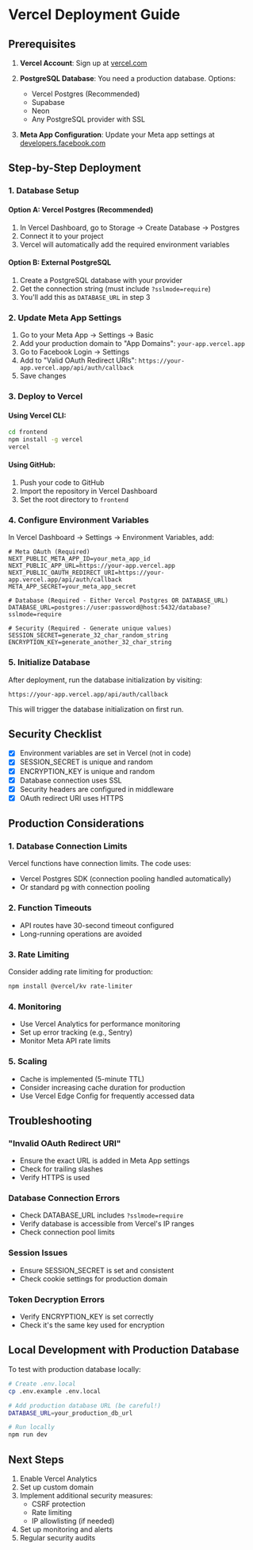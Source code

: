 # Vercel Deployment Guide

## Prerequisites

1. **Vercel Account**: Sign up at [vercel.com](https://vercel.com)
2. **PostgreSQL Database**: You need a production database. Options:
   - Vercel Postgres (Recommended)
   - Supabase
   - Neon
   - Any PostgreSQL provider with SSL

3. **Meta App Configuration**: Update your Meta app settings at [developers.facebook.com](https://developers.facebook.com)

## Step-by-Step Deployment

### 1. Database Setup

#### Option A: Vercel Postgres (Recommended)
1. In Vercel Dashboard, go to Storage → Create Database → Postgres
2. Connect it to your project
3. Vercel will automatically add the required environment variables

#### Option B: External PostgreSQL
1. Create a PostgreSQL database with your provider
2. Get the connection string (must include `?sslmode=require`)
3. You'll add this as `DATABASE_URL` in step 3

### 2. Update Meta App Settings

1. Go to your Meta App → Settings → Basic
2. Add your production domain to "App Domains": `your-app.vercel.app`
3. Go to Facebook Login → Settings
4. Add to "Valid OAuth Redirect URIs": `https://your-app.vercel.app/api/auth/callback`
5. Save changes

### 3. Deploy to Vercel

#### Using Vercel CLI:
```bash
cd frontend
npm install -g vercel
vercel
```

#### Using GitHub:
1. Push your code to GitHub
2. Import the repository in Vercel Dashboard
3. Set the root directory to `frontend`

### 4. Configure Environment Variables

In Vercel Dashboard → Settings → Environment Variables, add:

```env
# Meta OAuth (Required)
NEXT_PUBLIC_META_APP_ID=your_meta_app_id
NEXT_PUBLIC_APP_URL=https://your-app.vercel.app
NEXT_PUBLIC_OAUTH_REDIRECT_URI=https://your-app.vercel.app/api/auth/callback
META_APP_SECRET=your_meta_app_secret

# Database (Required - Either Vercel Postgres OR DATABASE_URL)
DATABASE_URL=postgres://user:password@host:5432/database?sslmode=require

# Security (Required - Generate unique values)
SESSION_SECRET=generate_32_char_random_string
ENCRYPTION_KEY=generate_another_32_char_string
```

### 5. Initialize Database

After deployment, run the database initialization by visiting:
```
https://your-app.vercel.app/api/auth/callback
```

This will trigger the database initialization on first run.

## Security Checklist

- [x] Environment variables are set in Vercel (not in code)
- [x] SESSION_SECRET is unique and random
- [x] ENCRYPTION_KEY is unique and random
- [x] Database connection uses SSL
- [x] Security headers are configured in middleware
- [x] OAuth redirect URI uses HTTPS

## Production Considerations

### 1. Database Connection Limits
Vercel functions have connection limits. The code uses:
- Vercel Postgres SDK (connection pooling handled automatically)
- Or standard pg with connection pooling

### 2. Function Timeouts
- API routes have 30-second timeout configured
- Long-running operations are avoided

### 3. Rate Limiting
Consider adding rate limiting for production:
```bash
npm install @vercel/kv rate-limiter
```

### 4. Monitoring
- Use Vercel Analytics for performance monitoring
- Set up error tracking (e.g., Sentry)
- Monitor Meta API rate limits

### 5. Scaling
- Cache is implemented (5-minute TTL)
- Consider increasing cache duration for production
- Use Vercel Edge Config for frequently accessed data

## Troubleshooting

### "Invalid OAuth Redirect URI"
- Ensure the exact URL is added in Meta App settings
- Check for trailing slashes
- Verify HTTPS is used

### Database Connection Errors
- Check DATABASE_URL includes `?sslmode=require`
- Verify database is accessible from Vercel's IP ranges
- Check connection pool limits

### Session Issues
- Ensure SESSION_SECRET is set and consistent
- Check cookie settings for production domain

### Token Decryption Errors
- Verify ENCRYPTION_KEY is set correctly
- Check it's the same key used for encryption

## Local Development with Production Database

To test with production database locally:
```bash
# Create .env.local
cp .env.example .env.local

# Add production database URL (be careful!)
DATABASE_URL=your_production_db_url

# Run locally
npm run dev
```

## Next Steps

1. Enable Vercel Analytics
2. Set up custom domain
3. Implement additional security measures:
   - CSRF protection
   - Rate limiting
   - IP allowlisting (if needed)
4. Set up monitoring and alerts
5. Regular security audits